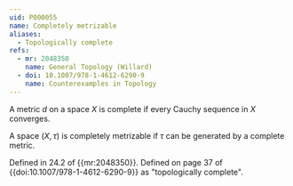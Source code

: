 ```yaml
---
uid: P000055
name: Completely metrizable
aliases:
  - Topologically complete
refs:
  - mr: 2048350
    name: General Topology (Willard)
  - doi: 10.1007/978-1-4612-6290-9
    name: Counterexamples in Topology
---
```

A metric $d$ on a space $X$ is complete if every Cauchy sequence in $X$ converges.

A space $(X,\tau)$ is completely metrizable if $\tau$ can be generated by a complete metric.

Defined in 24.2 of {{mr:2048350}}.
Defined on page 37 of {{doi:10.1007/978-1-4612-6290-9}} as
"topologically complete".
